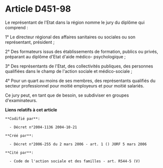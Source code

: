 # Article D451-98

Le représentant de l'Etat dans la région nomme le jury du diplôme qui comprend :

1° Le directeur régional des affaires sanitaires ou sociales ou son représentant, président ;

2° Des formateurs issus des établissements de formation, publics ou privés, préparant au diplôme d'Etat d'aide médico-
psychologique ;

3° Des représentants de l'Etat, des collectivités publiques, des personnes qualifiées dans le champ de l'action sociale et
médico-sociale ;

4° Pour un quart au moins de ses membres, des représentants qualifiés du secteur professionnel pour moitié employeurs et pour
moitié salariés.

Ce jury peut, en tant que de besoin, se subdiviser en groupes d'examinateurs.

**Liens relatifs à cet article**

	**Codifié par**:

	  - Décret n°2004-1136 2004-10-21

	**Créé par**:

	  - Décret n°2006-255 du 2 mars 2006 - art. 1 () JORF 5 mars 2006

	**Cité par**:

	  - Code de l'action sociale et des familles - art. R544-5 (V)
